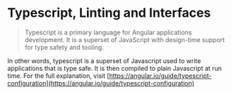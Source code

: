 # Typescript, Linting and Interfaces

> Typescript is a primary language for Angular applications development. It is a superset of JavaScript with design-time support for type safety and tooling.

In other words, typescript is a superset of Javascript used to write applications that is type safe. It is then compiled to plain Javascript at run time. For the full explanation, visit [https://angular.io/guide/typescript-configuration](https://angular.io/guide/typescript-configuration)


